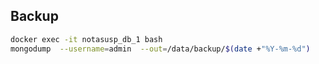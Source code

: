 ## Backup

``` bash
docker exec -it notasusp_db_1 bash
mongodump  --username=admin  --out=/data/backup/$(date +"%Y-%m-%d")
```
